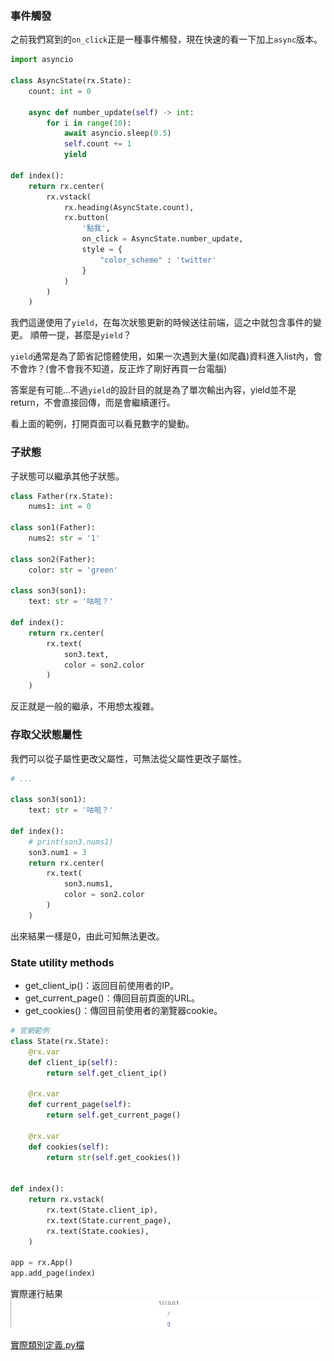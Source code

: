 ### 事件觸發

之前我們寫到的`on_click`正是一種事件觸發，現在快速的看一下加上`async`版本。
```python
import asyncio

class AsyncState(rx.State):
    count: int = 0

    async def number_update(self) -> int:
        for i in range(10):
            await asyncio.sleep(0.5)
            self.count += 1
            yield

def index():
    return rx.center(
        rx.vstack(
            rx.heading(AsyncState.count),
            rx.button(
                '點我',
                on_click = AsyncState.number_update,
                style = {
                    "color_scheme" : 'twitter'
                }
            )
        )
    )
```
我們這邊使用了`yield`，在每次狀態更新的時候送往前端，這之中就包含事件的變更。
順帶一提，甚麼是`yield`？

`yield`通常是為了節省記憶體使用，如果一次遇到大量(如爬蟲)資料進入list內，會不會炸？(會不會我不知道，反正炸了剛好再買一台電腦)

答案是有可能...不過`yield`的設計目的就是為了單次輸出內容，yield並不是return，不會直接回傳，而是會繼續運行。

看上面的範例，打開頁面可以看見數字的變動。

### 子狀態

子狀態可以繼承其他子狀態。

```python
class Father(rx.State):
    nums1: int = 0

class son1(Father):
    nums2: str = '1'

class son2(Father):
    color: str = 'green'

class son3(son1):
    text: str = '咕啦？'

def index():
    return rx.center(
        rx.text(
            son3.text,
            color = son2.color
        )
    )
```

反正就是一般的繼承，不用想太複雜。

### 存取父狀態屬性

我們可以從子屬性更改父屬性，可無法從父屬性更改子屬性。
```python
# ...

class son3(son1):
    text: str = '咕啦？'

def index():
    # print(son3.nums1)
    son3.num1 = 3
    return rx.center(
        rx.text(
            son3.nums1,
            color = son2.color
        )
    )
```

出來結果一樣是0，由此可知無法更改。

### State utility methods
* get_client_ip()：返回目前使用者的IP。
* get_current_page()：傳回目前頁面的URL。
* get_cookies()：傳回目前使用者的瀏覽器cookie。


```python
# 官網範例
class State(rx.State):
    @rx.var
    def client_ip(self):
        return self.get_client_ip()

    @rx.var
    def current_page(self):
        return self.get_current_page()

    @rx.var
    def cookies(self):
        return str(self.get_cookies())


def index():
    return rx.vstack(
        rx.text(State.client_ip),
        rx.text(State.current_page),
        rx.text(State.cookies),
    )

app = rx.App()
app.add_page(index)
```

實際運行結果
![Alt text](image.png)

[實際類別定義.py檔](https://github.com/reflex-dev/reflex/blob/main/reflex/state.py)